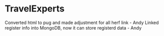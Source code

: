 # TravelExperts
Converted html to pug and made adjustment for all herf link - Andy
Linked register info into MongoDB, now it can store registerd data - Andy
